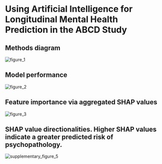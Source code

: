 # Using Artificial Intelligence for Longitudinal Mental Health Prediction in the ABCD Study

## Methods diagram

![figure_1](https://github.com/user-attachments/assets/4960e764-50c4-4584-84b8-02063b40512c)

## Model performance

![figure_2](https://github.com/user-attachments/assets/877ee549-70b5-4380-91ee-7df0926ed69d)


## Feature importance via aggregated SHAP values

![figure_3](https://github.com/user-attachments/assets/60a11863-b0ce-4099-93e9-31db42549481)


## SHAP value directionalities. Higher SHAP values indicate a greater predicted risk of psychopathology.

![supplementary_figure_5](https://github.com/user-attachments/assets/82bc84cb-80f1-4fec-b919-aea35510d3ed)

